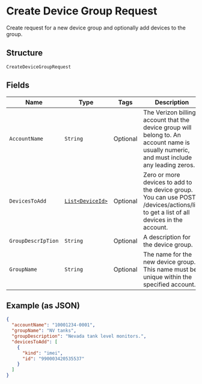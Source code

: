 
# Create Device Group Request

Create request for a new device group and optionally add devices to the group.

## Structure

`CreateDeviceGroupRequest`

## Fields

| Name | Type | Tags | Description | Getter | Setter |
|  --- | --- | --- | --- | --- | --- |
| `AccountName` | `String` | Optional | The Verizon billing account that the device group will belong to. An account name is usually numeric, and must include any leading zeros. | String getAccountName() | setAccountName(String accountName) |
| `DevicesToAdd` | [`List<DeviceId>`](../../doc/models/device-id.md) | Optional | Zero or more devices to add to the device group. You can use POST /devices/actions/list to get a list of all devices in the account. | List<DeviceId> getDevicesToAdd() | setDevicesToAdd(List<DeviceId> devicesToAdd) |
| `GroupDescrIpTion` | `String` | Optional | A description for the device group. | String getGroupDescrIpTion() | setGroupDescrIpTion(String groupDescrIpTion) |
| `GroupName` | `String` | Optional | The name for the new device group. This name must be unique within the specified account. | String getGroupName() | setGroupName(String groupName) |

## Example (as JSON)

```json
{
  "accountName": "10001234-0001",
  "groupName": "NV tanks",
  "groupDescription": "Nevada tank level monitors.",
  "devicesToAdd": [
    {
      "kind": "imei",
      "id": "990003420535537"
    }
  ]
}
```

